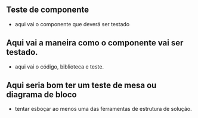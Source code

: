 ## Teste de componente

- aqui vai o componente que deverá ser testado


## Aqui vai a maneira como o componente vai ser testado.

- aqui vai o código, biblioteca e teste.


## Aqui seria bom ter um teste de mesa ou diagrama de bloco

 - tentar esboçar ao menos uma das ferramentas de estrutura
 de solução.


 